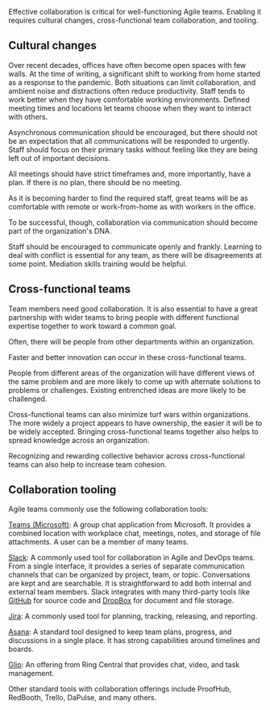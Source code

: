 Effective collaboration is critical for well-functioning Agile teams. Enabling it requires cultural changes, cross-functional team collaboration, and tooling.

## Cultural changes

Over recent decades, offices have often become open spaces with few walls. At the time of writing, a significant shift to working from home started as a response to the pandemic. Both situations can limit collaboration, and ambient noise and distractions often reduce productivity. Staff tends to work better when they have comfortable working environments. Defined meeting times and locations let teams choose when they want to interact with others.

Asynchronous communication should be encouraged, but there should not be an expectation that all communications will be responded to urgently. Staff should focus on their primary tasks without feeling like they are being left out of important decisions.

All meetings should have strict timeframes and, more importantly, have a plan. If there is no plan, there should be no meeting.

As it is becoming harder to find the required staff, great teams will be as comfortable with remote or work-from-home as with workers in the office.

To be successful, though, collaboration via communication should become part of the organization's DNA.

Staff should be encouraged to communicate openly and frankly. Learning to deal with conflict is essential for any team, as there will be disagreements at some point. Mediation skills training would be helpful.

## Cross-functional teams

Team members need good collaboration. It is also essential to have a great partnership with wider teams to bring people with different functional expertise together to work toward a common goal.

Often, there will be people from other departments within an organization.

Faster and better innovation can occur in these cross-functional teams.

People from different areas of the organization will have different views of the same problem and are more likely to come up with alternate solutions to problems or challenges. Existing entrenched ideas are more likely to be challenged.

Cross-functional teams can also minimize turf wars within organizations. The more widely a project appears to have ownership, the easier it will be to be widely accepted. Bringing cross-functional teams together also helps to spread knowledge across an organization.

Recognizing and rewarding collective behavior across cross-functional teams can also help to increase team cohesion.

## Collaboration tooling

Agile teams commonly use the following collaboration tools:

[Teams (Microsoft)](https://products.office.com/microsoft-teams/group-chat-software): A group chat application from Microsoft. It provides a combined location with workplace chat, meetings, notes, and storage of file attachments. A user can be a member of many teams.

[Slack](https://slack.com/): A commonly used tool for collaboration in Agile and DevOps teams. From a single interface, it provides a series of separate communication channels that can be organized by project, team, or topic. Conversations are kept and are searchable. It is straightforward to add both internal and external team members. Slack integrates with many third-party tools like [GitHub](https://github.com/) for source code and [DropBox](https://dropbox.com/) for document and file storage.

[Jira](https://www.atlassian.com/software/jira): A commonly used tool for planning, tracking, releasing, and reporting.

[Asana](https://asana.com/): A standard tool designed to keep team plans, progress, and discussions in a single place. It has strong capabilities around timelines and boards.

[Glip](https://glip.com/): An offering from Ring Central that provides chat, video, and task management.

Other standard tools with collaboration offerings include ProofHub, RedBooth, Trello, DaPulse, and many others.

